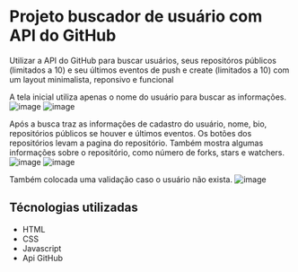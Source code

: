 # Projeto buscador de usuário com API do GitHub
Utilizar a API do GitHub para buscar usuários, seus repositóros públicos (limitados a 10) e seu últimos eventos de push e create (limitados a 10) com um layout minimalista, reponsivo e funcional

A tela inicial utiliza apenas o nome do usuário para buscar as informações.
![image](https://github.com/fernandohsf/BuscadorGit/assets/17659168/81f71f34-21ab-48f1-8399-4da3aabf2e39)
![image](https://github.com/fernandohsf/BuscadorGit/assets/17659168/595c078a-2e3e-42d9-8fae-d365c1931aac)

Após a busca traz as informações de cadastro do usuário, nome, bio, repositórios públicos se houver e últimos eventos. Os botões dos repositórios levam a pagina do repositório. Também mostra algumas informações sobre o repositório, como número de forks, stars e watchers.
![image](https://github.com/fernandohsf/BuscadorGit/assets/17659168/756d7701-1801-483c-9309-d8e3a72d424c)
![image](https://github.com/fernandohsf/BuscadorGit/assets/17659168/be58bb1b-7546-49bf-b3df-121ec9239426)

Também colocada uma validação caso o usuário não exista.
![image](https://github.com/fernandohsf/BuscadorGit/assets/17659168/0769183b-38ce-41b2-91e1-eddeacc56781)


## Técnologias utilizadas
  - HTML
  - CSS
  - Javascript
  - Api GitHub
